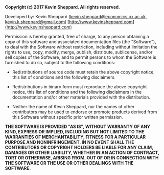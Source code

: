 **Copyright (c) 2017 Kevin Sheppard. All rights reserved.**

Developed by: Kevin Sheppard (<kevin.sheppard@economics.ox.ac.uk>,
<kevin.k.sheppard@gmail.com>)
[http://www.kevinsheppard.com](http://www.kevinsheppard.com)

Permission is hereby granted, free of charge, to any person obtaining a
copy of this software and associated documentation files (the
"Software"), to deal with the Software without restriction, including
without limitation the rights to use, copy, modify, merge, publish,
distribute, sublicense, and/or sell copies of the Software, and to
permit persons to whom the Software is furnished to do so, subject to
the following conditions:

*  Redistributions of source code must retain the above copyright notice,
   this list of conditions and the following disclaimers.

*  Redistributions in binary form must reproduce the above copyright
   notice, this list of conditions and the following disclaimers in the
   documentation and/or other materials provided with the distribution.

*  Neither the name of Kevin Sheppard, nor the names of other
   contributors may be used to endorse or promote products derived from
   this Software without specific prior written permission.

**THE SOFTWARE IS PROVIDED "AS IS", WITHOUT WARRANTY OF ANY KIND,
EXPRESS OR IMPLIED, INCLUDING BUT NOT LIMITED TO THE WARRANTIES OF
MERCHANTABILITY, FITNESS FOR A PARTICULAR PURPOSE AND NONINFRINGEMENT.
IN NO EVENT SHALL THE CONTRIBUTORS OR COPYRIGHT HOLDERS BE LIABLE FOR
ANY CLAIM, DAMAGES OR OTHER LIABILITY, WHETHER IN AN ACTION OF CONTRACT,
TORT OR OTHERWISE, ARISING FROM, OUT OF OR IN CONNECTION WITH THE
SOFTWARE OR THE USE OR OTHER DEALINGS WITH THE SOFTWARE.**
